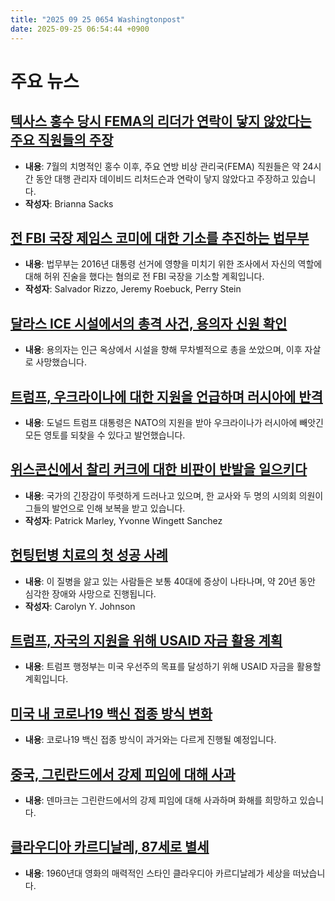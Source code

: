 ```yaml
---
title: "2025 09 25 0654 Washingtonpost"
date: 2025-09-25 06:54:44 +0900
---
```


# 주요 뉴스

## [텍사스 홍수 당시 FEMA의 리더가 연락이 닿지 않았다는 주요 직원들의 주장](https://www.washingtonpost.com/weather/2025/09/24/fema-administrator-david-richardson-texas-floods/)
- **내용**: 7월의 치명적인 홍수 이후, 주요 연방 비상 관리국(FEMA) 직원들은 약 24시간 동안 대행 관리자 데이비드 리처드슨과 연락이 닿지 않았다고 주장하고 있습니다.
- **작성자**: Brianna Sacks

## [전 FBI 국장 제임스 코미에 대한 기소를 추진하는 법무부](https://www.washingtonpost.com/national-security/2025/09/24/justice-virginia-prosecutors-james-comey/)
- **내용**: 법무부는 2016년 대통령 선거에 영향을 미치기 위한 조사에서 자신의 역할에 대해 허위 진술을 했다는 혐의로 전 FBI 국장을 기소할 계획입니다.
- **작성자**: Salvador Rizzo, Jeremy Roebuck, Perry Stein

## [달라스 ICE 시설에서의 총격 사건, 용의자 신원 확인](https://www.washingtonpost.com/nation/2025/09/24/dallas-ice-facility-shooting/)
- **내용**: 용의자는 인근 옥상에서 시설을 향해 무차별적으로 총을 쏘았으며, 이후 자살로 사망했습니다.

## [트럼프, 우크라이나에 대한 지원을 언급하며 러시아에 반격](https://www.washingtonpost.com/world/2025/09/24/russia-trump-ukraine-support-war/)
- **내용**: 도널드 트럼프 대통령은 NATO의 지원을 받아 우크라이나가 러시아에 빼앗긴 모든 영토를 되찾을 수 있다고 발언했습니다.

## [위스콘신에서 찰리 커크에 대한 비판이 반발을 일으키다](https://www.washingtonpost.com/politics/2025/09/24/wisconsin-backlash-charlie-kirk-free-speech/)
- **내용**: 국가의 긴장감이 뚜렷하게 드러나고 있으며, 한 교사와 두 명의 시의회 의원이 그들의 발언으로 인해 보복을 받고 있습니다.
- **작성자**: Patrick Marley, Yvonne Wingett Sanchez

## [헌팅턴병 치료의 첫 성공 사례](https://www.washingtonpost.com/health/2025/09/24/huntingtons-disease-treatment-breakthrough/)
- **내용**: 이 질병을 앓고 있는 사람들은 보통 40대에 증상이 나타나며, 약 20년 동안 심각한 장애와 사망으로 진행됩니다.
- **작성자**: Carolyn Y. Johnson

## [트럼프, 자국의 지원을 위해 USAID 자금 활용 계획](https://www.washingtonpost.com/national-security/2025/09/24/trump-usaid-funding/)
- **내용**: 트럼프 행정부는 미국 우선주의 목표를 달성하기 위해 USAID 자금을 활용할 계획입니다.

## [미국 내 코로나19 백신 접종 방식 변화](https://www.washingtonpost.com/health/2025/09/24/covid-vaccine-guidance-cdc-recommendations/)
- **내용**: 코로나19 백신 접종 방식이 과거와는 다르게 진행될 예정입니다.

## [중국, 그린란드에서 강제 피임에 대해 사과](https://www.washingtonpost.com/world/2025/09/24/denmark-forced-contraception-apology-greenland/)
- **내용**: 덴마크는 그린란드에서의 강제 피임에 대해 사과하며 화해를 희망하고 있습니다.

## [클라우디아 카르디날레, 87세로 별세](https://www.washingtonpost.com/obituaries/2025/09/23/claudia-cardinale-actress-dead/)
- **내용**: 1960년대 영화의 매력적인 스타인 클라우디아 카르디날레가 세상을 떠났습니다.